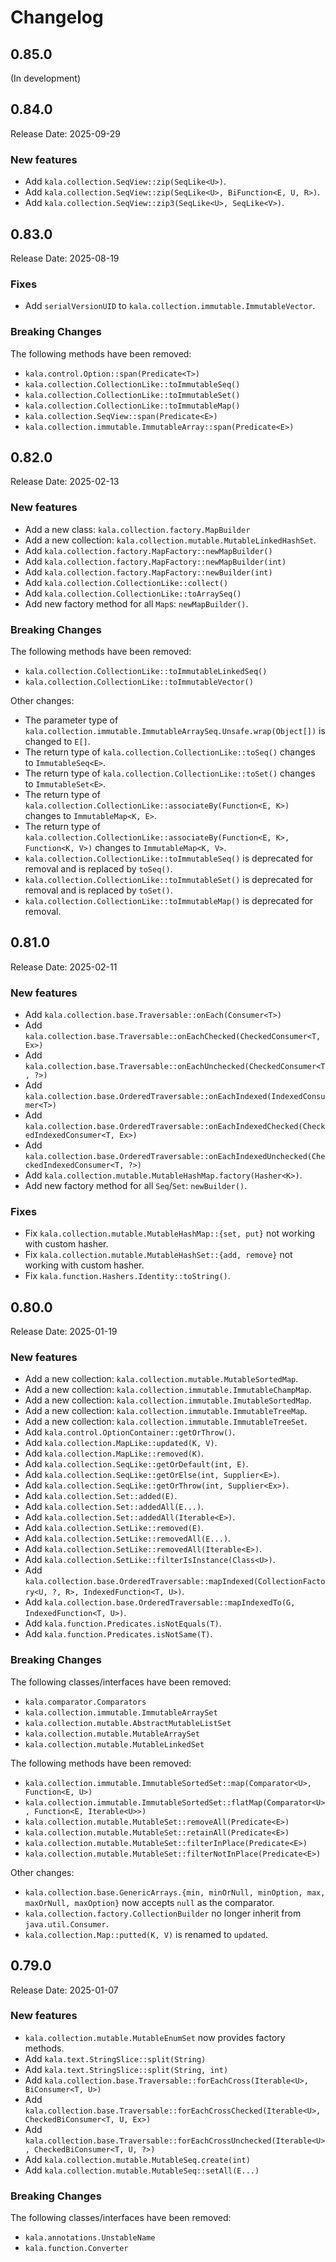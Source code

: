 # Changelog

## 0.85.0

(In development)

## 0.84.0

Release Date: 2025-09-29

### New features

* Add `kala.collection.SeqView::zip(SeqLike<U>)`.
* Add `kala.collection.SeqView::zip(SeqLike<U>, BiFunction<E, U, R>)`.
* Add `kala.collection.SeqView::zip3(SeqLike<U>, SeqLike<V>)`.

## 0.83.0

Release Date: 2025-08-19

### Fixes

* Add `serialVersionUID` to `kala.collection.immutable.ImmutableVector`.

### Breaking Changes

The following methods have been removed:

* `kala.control.Option::span(Predicate<T>)`
* `kala.collection.CollectionLike::toImmutableSeq()`
* `kala.collection.CollectionLike::toImmutableSet()`
* `kala.collection.CollectionLike::toImmutableMap()`
* `kala.collection.SeqView::span(Predicate<E>)`
* `kala.collection.immutable.ImmutableArray::span(Predicate<E>)`

## 0.82.0

Release Date: 2025-02-13

### New features

* Add a new class: `kala.collection.factory.MapBuilder`
* Add a new collection: `kala.collection.mutable.MutableLinkedHashSet`.
* Add `kala.collection.factory.MapFactory::newMapBuilder()`
* Add `kala.collection.factory.MapFactory::newMapBuilder(int)`
* Add `kala.collection.factory.MapFactory::newBuilder(int)`
* Add `kala.collection.CollectionLike::collect()`
* Add `kala.collection.CollectionLike::toArraySeq()`
* Add new factory method for all `Map`s: `newMapBuilder()`.

### Breaking Changes

The following methods have been removed:

* `kala.collection.CollectionLike::toImmutableLinkedSeq()`
* `kala.collection.CollectionLike::toImmutableVector()`

Other changes:

* The parameter type of `kala.collection.immutable.ImmutableArraySeq.Unsafe.wrap(Object[])` is changed to `E[]`.
* The return type of `kala.collection.CollectionLike::toSeq()` changes to `ImmutableSeq<E>`.
* The return type of `kala.collection.CollectionLike::toSet()` changes to `ImmutableSet<E>`.
* The return type of `kala.collection.CollectionLike::associateBy(Function<E, K>)` changes to `ImmutableMap<K, E>`.
* The return type of `kala.collection.CollectionLike::associateBy(Function<E, K>, Function<K, V>)` changes to `ImmutableMap<K, V>`.
* `kala.collection.CollectionLike::toImmutableSeq()` is deprecated for removal and is replaced by `toSeq()`.
* `kala.collection.CollectionLike::toImmutableSet()` is deprecated for removal and is replaced by `toSet()`.
* `kala.collection.CollectionLike::toImmutableMap()` is deprecated for removal.

## 0.81.0

Release Date: 2025-02-11

### New features

* Add `kala.collection.base.Traversable::onEach(Consumer<T>)`
* Add `kala.collection.base.Traversable::onEachChecked(CheckedConsumer<T, Ex>)`
* Add `kala.collection.base.Traversable::onEachUnchecked(CheckedConsumer<T, ?>)`
* Add `kala.collection.base.OrderedTraversable::onEachIndexed(IndexedConsumer<T>)`
* Add `kala.collection.base.OrderedTraversable::onEachIndexedChecked(CheckedIndexedConsumer<T, Ex>)`
* Add `kala.collection.base.OrderedTraversable::onEachIndexedUnchecked(CheckedIndexedConsumer<T, ?>)`
* Add `kala.collection.mutable.MutableHashMap.factory(Hasher<K>)`.
* Add new factory method for all `Seq`/`Set`: `newBuilder()`.

### Fixes

* Fix `kala.collection.mutable.MutableHashMap::{set, put}` not working with custom hasher.
* Fix `kala.collection.mutable.MutableHashSet::{add, remove}` not working with custom hasher.
* Fix `kala.function.Hashers.Identity::toString()`.

## 0.80.0

Release Date: 2025-01-19

### New features

* Add a new collection: `kala.collection.mutable.MutableSortedMap`.
* Add a new collection: `kala.collection.immutable.ImmutableChampMap`.
* Add a new collection: `kala.collection.immutable.ImutableSortedMap`.
* Add a new collection: `kala.collection.immutable.ImmutableTreeMap`.
* Add a new collection: `kala.collection.immutable.ImmutableTreeSet`.
* Add `kala.control.OptionContainer::getOrThrow()`.
* Add `kala.collection.MapLike::updated(K, V)`.
* Add `kala.collection.MapLike::removed(K)`.
* Add `kala.collection.SeqLike::getOrDefault(int, E)`.
* Add `kala.collection.SeqLike::getOrElse(int, Supplier<E>)`.
* Add `kala.collection.SeqLike::getOrThrow(int, Supplier<Ex>)`.
* Add `kala.collection.Set::added(E)`.
* Add `kala.collection.Set::addedAll(E...)`.
* Add `kala.collection.Set::addedAll(Iterable<E>)`.
* Add `kala.collection.SetLike::removed(E)`.
* Add `kala.collection.SetLike::removedAll(E...)`.
* Add `kala.collection.SetLike::removedAll(Iterable<E>)`.
* Add `kala.collection.SetLike::filterIsInstance(Class<U>)`.
* Add `kala.collection.base.OrderedTraversable::mapIndexed(CollectionFactory<U, ?, R>, IndexedFunction<T, U>)`.
* Add `kala.collection.base.OrderedTraversable::mapIndexedTo(G, IndexedFunction<T, U>)`.
* Add `kala.function.Predicates.isNotEquals(T)`.
* Add `kala.function.Predicates.isNotSame(T)`.

### Breaking Changes

The following classes/interfaces have been removed:

* `kala.comparator.Comparators`
* `kala.collection.immutable.ImmutableArraySet`
* `kala.collection.mutable.AbstractMutableListSet`
* `kala.collection.mutable.MutableArraySet`
* `kala.collection.mutable.MutableLinkedSet`

The following methods have been removed:

* `kala.collection.immutable.ImmutableSortedSet::map(Comparator<U>, Function<E, U>)`
* `kala.collection.immutable.ImmutableSortedSet::flatMap(Comparator<U>, Function<E, Iterable<U>>)`
* `kala.collection.mutable.MutableSet::removeAll(Predicate<E>)`
* `kala.collection.mutable.MutableSet::retainAll(Predicate<E>)`
* `kala.collection.mutable.MutableSet::filterInPlace(Predicate<E>)`
* `kala.collection.mutable.MutableSet::filterNotInPlace(Predicate<E>)`

Other changes:

* `kala.collection.base.GenericArrays.{min, minOrNull, minOption, max, maxOrNull, maxOption}` now accepts `null` as the comparator.
* `kala.collection.factory.CollectionBuilder` no longer inherit from `java.util.Consumer`.
* `kala.collection.Map::putted(K, V)`  is renamed to `updated`.

## 0.79.0

Release Date: 2025-01-07

### New features

* `kala.collection.mutable.MutableEnumSet` now provides factory methods.
* Add `kala.text.StringSlice::split(String)`
* Add `kala.text.StringSlice::split(String, int)`
* Add `kala.collection.base.Traversable::forEachCross(Iterable<U>, BiConsumer<T, U>)`
* Add `kala.collection.base.Traversable::forEachCrossChecked(Iterable<U>, CheckedBiConsumer<T, U, Ex>)`
* Add `kala.collection.base.Traversable::forEachCrossUnchecked(Iterable<U>, CheckedBiConsumer<T, U, ?>)`
* Add `kala.collection.mutable.MutableSeq.create(int)`
* Add `kala.collection.mutable.MutableSeq::setAll(E...)`

### Breaking Changes

The following classes/interfaces have been removed:

* `kala.annotations.UnstableName`
* `kala.function.Converter`
